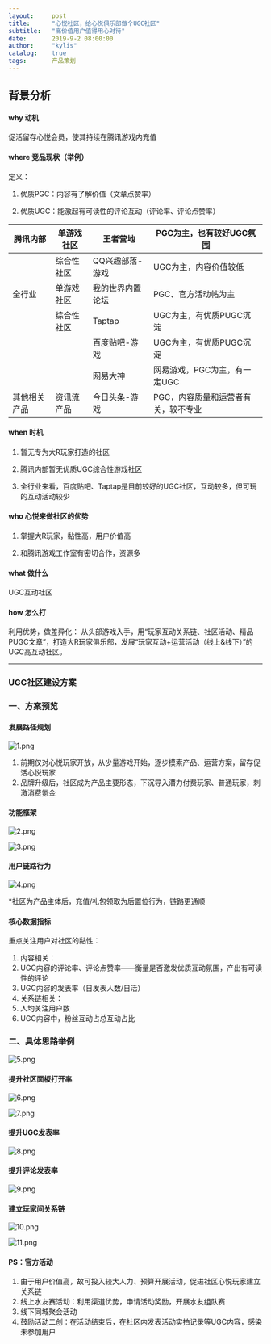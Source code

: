 ```yaml
---
layout:     post
title:      "心悦社区，给心悦俱乐部做个UGC社区"
subtitle:   "高价值用户值得用心对待"
date:       2019-9-2 08:00:00
author:     "kylis"
catalog:    true
tags:       产品策划
---
```


## 背景分析
#### why 动机
促活留存心悦会员，使其持续在腾讯游戏内充值

#### where 竞品现状（举例）
定义：

1. 优质PGC：内容有了解价值（文章点赞率）

1. 优质UGC：能激起有可读性的评论互动（评论率、评论点赞率）




| 腾讯内部 | 单游戏社区 | 王者营地 | PGC为主，也有较好UGC氛围 |
| --- | --- | --- | --- |
|  | 综合性社区 | QQ兴趣部落-游戏 | UGC为主，内容价值较低 |
| 全行业 | 单游戏社区 | 我的世界内置论坛 | PGC、官方活动帖为主 |
|  | 综合性社区 | Taptap | UGC为主，有优质PUGC沉淀 |
|  |  | 百度贴吧-游戏 | UGC为主，有优质PUGC沉淀 |
|  |  | 网易大神 | 网易游戏，PGC为主，有一定UGC |
| 其他相关产品 | 资讯流产品 | 今日头条-游戏 | PGC，内容质量和运营者有关，较不专业 |


#### when 时机

1. 暂无专为大R玩家打造的社区

1. 腾讯内部暂无优质UGC综合性游戏社区

1. 全行业来看，百度贴吧、Taptap是目前较好的UGC社区，互动较多，但可玩的互动活动较少



#### who 心悦来做社区的优势

1. 掌握大R玩家，黏性高，用户价值高

1. 和腾讯游戏工作室有密切合作，资源多


#### what 做什么
UGC互动社区

#### how 怎么打
利用优势，做差异化：
从头部游戏入手，用“玩家互动关系链、社区活动、精品PUGC文章”，打造大R玩家俱乐部，发展“玩家互动+运营活动（线上&线下）”的UGC高互动社区。

---

### UGC社区建设方案

### 一、方案预览

#### 发展路径规划

![1.png](https://i.loli.net/2020/10/05/uMITKzvlNeG9QHd.png)

1. 前期仅对心悦玩家开放，从少量游戏开始，逐步摸索产品、运营方案，留存促活心悦玩家
2. 品牌升级后，社区成为产品主要形态，下沉导入潜力付费玩家、普通玩家，刺激消费氪金

#### 功能框架

![2.png](https://i.loli.net/2020/10/05/Rj3ETFBPS5Zd17N.png)

![3.png](https://i.loli.net/2020/10/05/QhGpj6IVv852FxJ.png)

#### 用户链路行为

![4.png](https://i.loli.net/2020/10/05/gROvXSrZsyjNFuh.png)

*社区为产品主体后，充值/礼包领取为后置位行为，链路更通顺

#### 核心数据指标

重点关注用户对社区的黏性：

1. 内容相关：
2. UGC内容的评论率、评论点赞率——衡量是否激发优质互动氛围，产出有可读性的评论
3. UGC内容的发表率（日发表人数/日活）
4. 关系链相关：
5. 人均关注用户数
6. UGC内容中，粉丝互动占总互动占比

### 二、具体思路举例

![5.png](https://i.loli.net/2020/10/05/Q5REAtZIHLbD3CX.png)

#### 提升社区面板打开率

![6.png](https://i.loli.net/2020/10/05/7WcBzlRk8VaMZrh.png)

![7.png](https://i.loli.net/2020/10/05/jXgEtLlp65fcMhO.png)

#### 提升UGC发表率

![8.png](https://i.loli.net/2020/10/05/yfFYlNHQBrOMdkZ.png)

#### 提升评论发表率

![9.png](https://i.loli.net/2020/10/05/6Pn8icNmwDTeGqB.png)

#### 建立玩家间关系链

![10.png](https://i.loli.net/2020/10/05/VgNeiuYxsT8v1FJ.png)

![11.png](https://i.loli.net/2020/10/05/4Z8XUB69GYmfhOE.png)

#### PS：官方活动

1. 由于用户价值高，故可投入较大人力、预算开展活动，促进社区心悦玩家建立关系链
2. 线上水友赛活动：利用渠道优势，申请活动奖励，开展水友组队赛
3. 线下同城聚会活动
4. 鼓励活动二创：在活动结束后，在社区内发表活动实拍记录等UGC内容，感染未参加用户